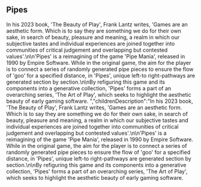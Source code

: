 

## Pipes ##

In his 2023 book, 'The Beauty of Play', Frank Lantz writes, 'Games are an aesthetic form. Which is to say they are something we do for their own sake, in search of beauty,  pleasure and meaning, a realm in which our subjective tastes and individual experiences are joined together into communities of critical judgement and overlapping but contested values'.\n\n'Pipes' is a reimagining  of the game 'Pipe Mania', released in 1990 by Empire Software. While in the original game, the aim for the player is to connect a series of randomly generated pipe pieces to ensure the flow of 'goo' for a specified distance, in 'Pipes', unique left-to right-pathways are generated section by section.\n\nBy refiguring this game and its components into a generative collection, 'Pipes' forms a part of an overarching series, 'The Art of Play', which seeks to highlight the aesthetic beauty of early gaming software. ","childrenDescription":"In his 2023 book, 'The Beauty of Play', Frank Lantz writes, 'Games are an aesthetic form. Which is to say they are something we do for their own sake, in search of beauty,  pleasure and meaning, a realm in which our subjective tastes and individual experiences are joined together into communities of critical judgement and overlapping but contested values'.\n\n'Pipes' is a reimagining  of the game 'Pipe Mania', released in 1990 by Empire Software. While in the original game, the aim for the player is to connect a series of randomly generated pipe pieces to ensure the flow of 'goo' for a specified distance, in 'Pipes', unique left-to right-pathways are generated section by section.\n\nBy refiguring this game and its components into a generative collection, 'Pipes' forms a part of an overarching series, 'The Art of Play', which seeks to highlight the aesthetic beauty of early gaming software. 

